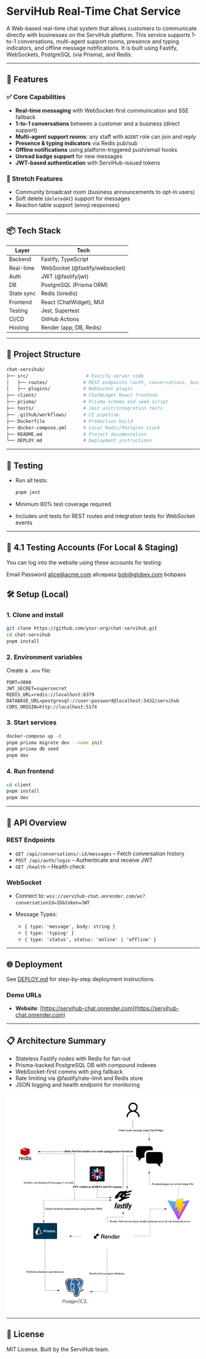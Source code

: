 # ServiHub Real-Time Chat Service

A Web-based real-time chat system that allows customers to communicate directly with businesses on the ServiHub platform. This service supports 1-to-1 conversations, multi-agent support rooms, presence and typing indicators, and offline message notifications. It is built using Fastify, WebSockets, PostgreSQL (via Prisma), and Redis.

---

## 🚀 Features

### ✅ Core Capabilities

* **Real-time messaging** with WebSocket-first communication and SSE fallback
* **1-to-1 conversations** between a customer and a business (direct support)
* **Multi-agent support rooms**: any staff with `AGENT` role can join and reply
* **Presence & typing indicators** via Redis pub/sub
* **Offline notifications** using platform-triggered push/email hooks
* **Unread badge support** for new messages
* **JWT-based authentication** with ServiHub-issued tokens

### 🎁 Stretch Features

* Community broadcast room (business announcements to opt-in users)
* Soft delete (`deletedAt`) support for messages
* Reaction table support (emoji responses)

---

## 📦 Tech Stack

| Layer      | Tech                           |
| ---------- | ------------------------------ |
| Backend    | Fastify, TypeScript            |
| Real-time  | WebSocket (@fastify/websocket) |
| Auth       | JWT (@fastify/jwt)             |
| DB         | PostgreSQL (Prisma ORM)        |
| State sync | Redis (ioredis)                |
| Frontend   | React (ChatWidget), MUI        |
| Testing    | Jest, Supertest                |
| CI/CD      | GitHub Actions                 |
| Hosting    | Render (app, DB, Redis)        |

---

## 📁 Project Structure

```bash
chat-servihub/
├── src/                     # Fastify server code
│   ├── routes/             # REST endpoints (auth, conversations, business)
│   ├── plugins/            # WebSocket plugin
├── client/                 # ChatWidget React frontend
├── prisma/                 # Prisma schema and seed script
├── tests/                  # Jest unit/integration tests
├── .github/workflows/      # CI pipeline
├── Dockerfile              # Production build
├── docker-compose.yml      # Local Redis/Postgres stack
├── README.md               # Project documentation
└── DEPLOY.md               # Deployment instructions
```

---

## 🧪 Testing

* Run all tests:

  ```bash
  pnpm jest
  ```
* Minimum 80% test coverage required
* Includes unit tests for REST routes and integration tests for WebSocket events

---
## 👤 4.1 Testing Accounts (For Local & Staging)

You can log into the website using these accounts for testing:

Email	        Password
alice@acme.com	alicepass
bob@globex.com	bobpass


## 🛠 Setup (Local)

### 1. Clone and install

```bash
git clone https://github.com/your-org/chat-servihub.git
cd chat-servihub
pnpm install
```

### 2. Environment variables

Create a `.env` file:

```env
PORT=3000
JWT_SECRET=supersecret
REDIS_URL=redis://localhost:6379
DATABASE_URL=postgresql://user:password@localhost:5432/servihub
CORS_ORIGIN=http://localhost:5174
```

### 3. Start services

```bash
docker-compose up -d
pnpm prisma migrate dev --name init
pnpm prisma db seed
pnpm dev
```

### 4. Run frontend

```bash
cd client
pnpm install
pnpm dev
```

---

## 🧩 API Overview

### REST Endpoints

* `GET /api/conversations/:id/messages` – Fetch conversation history
* `POST /api/auth/login` – Authenticate and receive JWT
* `GET /health` – Health check

### WebSocket

* Connect to: `wss://servihub-chat.onrender.com/ws?conversationId=ID&token=JWT`
* Message Types:

  * `{ type: 'message', body: string }`
  * `{ type: 'typing' }`
  * `{ type: 'status', status: 'online' | 'offline' }`

---

## 🌐 Deployment

See [DEPLOY.md](./DEPLOY.md) for step-by-step deployment instructions.

### Demo URLs


* **Website**: [https://servihub-chat.onrender.com](https://servihub-chat.onrender.com)

---

## 📋 Architecture Summary

* Stateless Fastify nodes with Redis for fan-out
* Prisma-backed PostgreSQL DB with compound indexes
* WebSocket-first comms with ping fallback
* Rate limiting via @fastify/rate-limit and Redis store
* JSON logging and health endpoint for monitoring

![Architecture](docs/chat-architecture.png)

---

## 📜 License

MIT License. Built by the ServiHub team.
